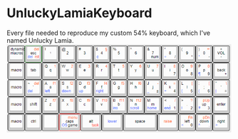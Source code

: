 # UnluckyLamiaKeyboard
Every file needed to reproduce my custom 54% keyboard, which I've named Unlucky Lamia.
<img src="https://github.com/ArmoredGit/UnluckyLamiaKeyboard/blob/main/ULKImages/Layout1.PNG?raw=true">
